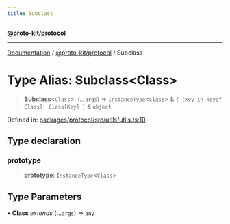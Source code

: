 ```yaml
---
title: Subclass
---
```


[**@proto-kit/protocol**](../README.md)

***

[Documentation](../../../README.md) / [@proto-kit/protocol](../README.md) / Subclass

# Type Alias: Subclass\<Class\>

> **Subclass**\<`Class`\>: (...`args`) => `InstanceType`\<`Class`\> & `{ [Key in keyof Class]: Class[Key] }` & `object`

Defined in: [packages/protocol/src/utils/utils.ts:10](https://github.com/proto-kit/framework/blob/4d6b3b6da51b3edee0fbf25ce72c1f59ec61e891/packages/protocol/src/utils/utils.ts#L10)

## Type declaration

### prototype

> **prototype**: `InstanceType`\<`Class`\>

## Type Parameters

• **Class** *extends* (...`args`) => `any`
